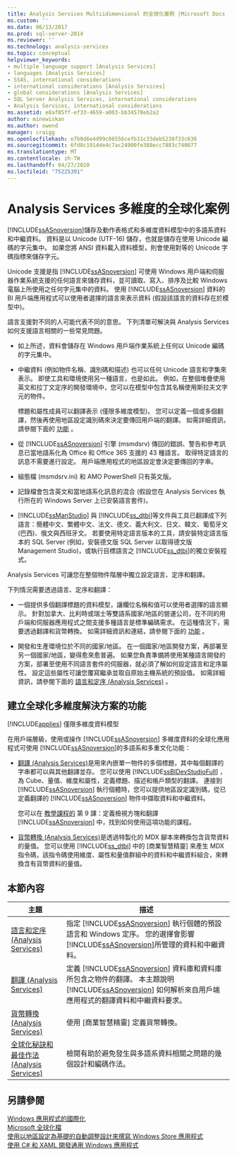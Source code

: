 ```yaml
---
title: Analysis Services Multiidimensional 的全球化案例 |Microsoft Docs
ms.custom: ''
ms.date: 06/13/2017
ms.prod: sql-server-2014
ms.reviewer: ''
ms.technology: analysis-services
ms.topic: conceptual
helpviewer_keywords:
- multiple language support [Analysis Services]
- languages [Analysis Services]
- SSAS, international considerations
- international considerations [Analysis Services]
- global considerations [Analysis Services]
- SQL Server Analysis Services, international considerations
- Analysis Services, international considerations
ms.assetid: e8af85ff-ef33-4659-a003-bb34578eb2a2
author: minewiskan
ms.author: owend
manager: craigg
ms.openlocfilehash: e7b0d6e4d99c08556cefb31c33deb5238f33c636
ms.sourcegitcommit: 6fd8c1914de4c7ac24900fe388ecc7883c740077
ms.translationtype: MT
ms.contentlocale: zh-TW
ms.lasthandoff: 04/27/2020
ms.locfileid: "75225391"
---
```

# <a name="globalization-scenarios-for-analysis-services-multiidimensional"></a>Analysis Services 多維度的全球化案例
  [!INCLUDE[ssASnoversion](../includes/ssasnoversion-md.md)]儲存及動作表格式和多維度資料模型中的多語系資料和中繼資料。 資料是以 Unicode (UTF-16) 儲存，也就是儲存在使用 Unicode 編碼的字元集中。 如果您將 ANSI 資料載入資料模型，則會使用對等的 Unicode 字碼指標來儲存字元。  
  
 Unicode 支援是指 [!INCLUDE[ssASnoversion](../includes/ssasnoversion-md.md)] 可使用 Windows 用戶端和伺服器作業系統支援的任何語言來儲存資料，並可讀取、寫入、排序及比較 Windows 電腦上所使用之任何字元集中的資料。 使用 [!INCLUDE[ssASnoversion](../includes/ssasnoversion-md.md)] 資料的 BI 用戶端應用程式可以使用者選擇的語言來表示資料 (假設該語言的資料存在於模型中)。  
  
 語言支援對不同的人可能代表不同的意思。 下列清單可解決與 Analysis Services 如何支援語言相關的一些常見問題。  
  
-   如上所述，資料會儲存在 Windows 用戶端作業系統上任何以 Unicode 編碼的字元集中。  
  
-   中繼資料 (例如物件名稱、識別碼和描述) 也可以任何 Unicode 語言和字集來表示。 即使工具和環境使用另一種語言，也是如此。 例如，在整個堆疊使用英文和拉丁文定序的開發環境中，您可以在模型中包含其名稱使用斯拉夫文字元的物件。  
  
     標題和屬性成員可以翻譯表示 (僅限多維度模型)。 您可以定義一個或多個翻譯，然後再使用地區設定識別碼來決定要傳回用戶端的翻譯。 如需詳細資訊，請參閱下面的 [功能](#bkmk_features) 。  
  
-   從 [!INCLUDE[ssASnoversion](../includes/ssasnoversion-md.md)] 引擎 (msmdsrv) 傳回的錯誤、警告和參考訊息已當地語系化為 Office 和 Office 365 支援的 43 種語言。 取得特定語言的訊息不需要進行設定。 用戶端應用程式的地區設定會決定要傳回的字串。  
  
-   組態檔 (msmdsrv.ini) 和 AMO PowerShell 只有英文版。  
  
-   記錄檔會包含英文和當地語系化訊息的混合 (假設您在 Analysis Services 執行所在的 Windows Server 上已安裝語言套件)。  
  
-   [!INCLUDE[ssManStudio](../includes/ssmanstudio-md.md)] 與 [!INCLUDE[ss_dtbi](../includes/ss-dtbi-md.md)]等文件與工具已翻譯成下列語言：簡體中文、繁體中文、法文、德文、義大利文、日文、韓文、葡萄牙文 (巴西)、俄文與西班牙文。 若要使用特定語言版本的工具，請安裝特定語言版本的 SQL Server (例如，安裝德文版 SQL Server 以取得德文版 Management Studio)，或執行目標語言之 [!INCLUDE[ss_dtbi](../includes/ss-dtbi-md.md)]的獨立安裝程式。  
  
 Analysis Services 可讓您在整個物件階層中獨立設定語言、定序和翻譯。  
  
 下列情況需要透過語言、定序和翻譯：  
  
-   一個提供多個翻譯標題的資料模型，讓欄位名稱和值可以使用者選擇的語言顯示。 針對加拿大、比利時或瑞士等雙語系國家/地區的營運公司，在不同的用戶端和伺服器應用程式之間支援多種語言是標準編碼需求。 在這種情況下，需要透過翻譯和貨幣轉換。 如需詳細資訊和連結，請參閱下面的 [功能](#bkmk_features) 。  
  
-   開發和生產環境位於不同的國家/地區。 在一個國家/地區開發方案，再部署至另一個國家/地區，變得愈來愈普遍。 如果您負責準備將使用某種語言開發的方案，部署至使用不同語言套件的伺服器，就必須了解如何設定語言和定序屬性。 設定這些屬性可讓您覆寫繼承並取自原始主機系統的預設值。 如需詳細資訊，請參閱下面的 [語言和定序 &#40;Analysis Services&#41;](languages-and-collations-analysis-services.md) 。  
  
##  <a name="features-for-building-a-globalized-multidimensional-solution"></a><a name="bkmk_features"></a>建立全球化多維度解決方案的功能  
 [!INCLUDE[applies](../includes/applies-md.md)] 僅限多維度資料模型  
  
 在用戶端層級，使用或操作 [!INCLUDE[ssASnoversion](../includes/ssasnoversion-md.md)] 多維度資料的全球化應用程式可使用 [!INCLUDE[ssASnoversion](../includes/ssasnoversion-md.md)]的多語系和多重文化功能：  
  
-   [翻譯 &#40;Analysis Services&#41;](translations-analysis-services.md)是用來內嵌單一物件的多個標題，其中每個翻譯的字串都可以與其他翻譯並存。 您可以使用 [!INCLUDE[ssBIDevStudioFull](../includes/ssbidevstudiofull-md.md)] ，為 Cube、量值、維度和屬性，定義標題、描述和帳戶類型的翻譯。 連接到 [!INCLUDE[ssASnoversion](../includes/ssasnoversion-md.md)] 執行個體時，您可以提供地區設定識別碼，從已定義翻譯的 [!INCLUDE[ssASnoversion](../includes/ssasnoversion-md.md)] 物件中擷取資料和中繼資料。  
  
     您可以在 [教學課程的](lesson-9-defining-perspectives-and-translations.md) 第 9 課：定義檢視方塊和翻譯 [!INCLUDE[ssASnoversion](../includes/ssasnoversion-md.md)] 中，找到如何使用這項功能的課程。  
  
-   [貨幣轉換 &#40;Analysis Services&#41;](currency-conversions-analysis-services.md)是透過特製化的 MDX 腳本來轉換包含貨幣資料的量值。 您可以使用 [!INCLUDE[ss_dtbi](../includes/ss-dtbi-md.md)] 中的 [商業智慧精靈] 來產生 MDX 指令碼，該指令碼使用維度、屬性和量值群組中的資料和中繼資料組合，來轉換含有貨幣資料的量值。  
  
## <a name="in-this-section"></a>本節內容  
  
|主題|描述|  
|-----------|-----------------|  
|[語言和定序 &#40;Analysis Services&#41;](languages-and-collations-analysis-services.md)|指定 [!INCLUDE[ssASnoversion](../includes/ssasnoversion-md.md)] 執行個體的預設語言和 Windows 定序。 您的選擇會影響 [!INCLUDE[ssASnoversion](../includes/ssasnoversion-md.md)]所管理的資料和中繼資料。|  
|[翻譯 &#40;Analysis Services&#41;](translations-analysis-services.md)|定義 [!INCLUDE[ssASnoversion](../includes/ssasnoversion-md.md)] 資料庫和資料庫所包含之物件的翻譯。 本主題說明 [!INCLUDE[ssASnoversion](../includes/ssasnoversion-md.md)] 如何解析來自用戶端應用程式的翻譯資料和中繼資料要求。|  
|[貨幣轉換 &#40;Analysis Services&#41;](currency-conversions-analysis-services.md)|使用 [商業智慧精靈] 定義貨幣轉換。|  
|[全球化秘訣和最佳作法 &#40;Analysis Services&#41;](globalization-tips-and-best-practices-analysis-services.md)|檢閱有助於避免發生與多語系資料相關之問題的幾個設計和編碼作法。|  
  
## <a name="see-also"></a>另請參閱  
 [Windows 應用程式的國際化](/windows/desktop/Intl/international-support)   
 [Microsoft 全球化檔](/globalization/)   
 [使用以地區設定為基礎的自動調整設計來撰寫 Windows Store 應用程式](https://blogs.windows.com/buildingapps/2014/03/06/writing-windows-store-apps-with-locale-based-adaptive-design/)   
 [使用 C# 和 XAML 開發通用 Windows 應用程式](https://www.microsoftvirtualacademy.com/training-courses/developing-universal-windows-apps-with-c-and-xaml)  
  
